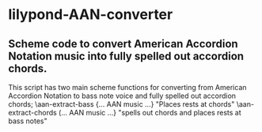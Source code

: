# lilypond-AAN-converter
## Scheme code to convert American Accordion Notation music into fully spelled out accordion chords.
This script has two main scheme functions for converting from American 
Accordion Notation to bass note voice and fully spelled out accordion
chords;
       \aan-extract-bass {... AAN music ...}  "Places rests at chords"
       \aan-extract-chords (... AAN music ...} "spells out chords and places rests at bass notes"
